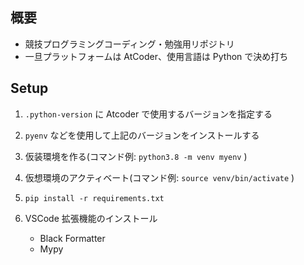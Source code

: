 ## 概要

- 競技プログラミングコーディング・勉強用リポジトリ
- 一旦プラットフォームは AtCoder、使用言語は Python で決め打ち

## Setup

1. `.python-version` に Atcoder で使用するバージョンを指定する

1. `pyenv` などを使用して上記のバージョンをインストールする

1. 仮装環境を作る(コマンド例: `python3.8 -m venv myenv` )

1. 仮想環境のアクティベート(コマンド例: `source venv/bin/activate` )

1. `pip install -r requirements.txt`

1. VSCode 拡張機能のインストール
   - Black Formatter
   - Mypy
